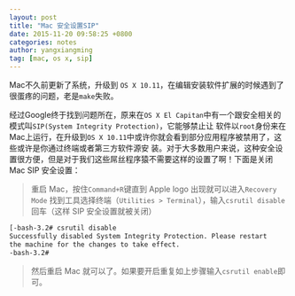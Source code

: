 ```yaml
---
layout: post
title: "Mac 安全设置SIP"
date: 2015-11-20 09:58:25 +0800
categories: notes
author: yangxiangming
tag: [mac, os x, sip]
---
```


Mac不久前更新了系统，升级到 `OS X 10.11`，在编辑安装软件扩展的时候遇到了很蛋疼的问题，老是`make`失败。
<!-- more -->
经过Google终于找到问题所在，原来在`OS X El Capitan`中有一个跟安全相关的模式叫`SIP(System Integrity Protection)`，它能够禁止让
软件以`root`身份来在Mac上运行，在升级到`OS X 10.11`中或许你就会看到部分应用程序被禁用了，这些或许是你通过终端或者第三方软件源安
装。对于大多数用户来说，这种安全设置很方便，但是对于我们这些屌丝程序猿不需要这样的设置了啊！下面是关闭 Mac SIP 安全设置：

> 重启 Mac，按住`Command+R`键直到 Apple logo 出现就可以进入`Recovery Mode`
  找到工具选择终端（`Utilities > Terminal`），输入`csrutil disable`回车（这样 SIP 安全设置就被关闭）

```bash
[-bash-3.2# csrutil disable
Successfully disabled System Integrity Protection. Please restart
the machine for the changes to take effect.
-bash-3.2#
```

> 然后重启 Mac 就可以了。如果要开启重复如上步骤输入`csrutil enable`即可。
